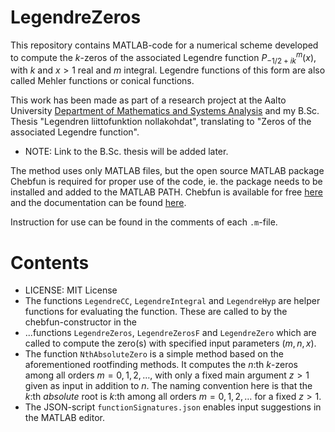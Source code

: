 # LegendreZeros

This repository contains MATLAB-code for a numerical scheme developed to compute the $k$-zeros of the associated Legendre function $P_{-1/2 + ik}^m(x)$, 
with $k$ and $x>1$ real and $m$ integral. Legendre functions of this form are also called Mehler functions or conical functions.

This work has been made as part of a research project at the Aalto University [Department of Mathematics and Systems Analysis](http://math.aalto.fi/en/) and 
my B.Sc. Thesis "Legendren liittofunktion nollakohdat", translating to "Zeros of the associated Legendre function".
* NOTE: Link to the B.Sc. thesis will be added later.

The method uses only MATLAB files, but the open source MATLAB package Chebfun is required for proper use of the code, 
ie. the package needs to be installed and added to the MATLAB PATH. Chebfun is available for free [here](https://www.chebfun.org/) 
and the documentation can be found [here](https://www.chebfun.org/docs/).

Instruction for use can be found in the comments of each ``.m``-file.

# Contents

* LICENSE: MIT License
* The functions ``LegendreCC``, ``LegendreIntegral`` and ``LegendreHyp`` are helper functions for evaluating the function. These are called to by the chebfun-constructor in the
* ...functions ``LegendreZeros``, ``LegendreZerosF`` and ``LegendreZero`` which are called to compute the zero(s) with specified input parameters $(m, n, x)$.
* The function ``NthAbsoluteZero`` is a simple method based on the aforementioned rootfinding methods. It computes the $n$:th $k$-zeros among all orders $m= 0, 1, 2, \dots$, with only a fixed main argument $z>1$ given as input in addition to $n$. The naming convention here is that the $k$:th _absolute_ root is $k$:th among all orders $m = 0, 1, 2, \dots$ for a fixed $z>1$. 
* The JSON-script ``functionSignatures.json`` enables input suggestions in the MATLAB editor.
